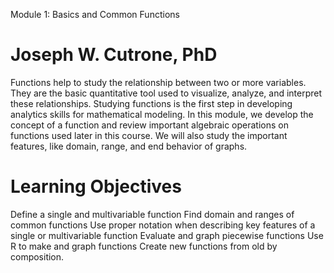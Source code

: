 Module 1: Basics and Common Functions

# Joseph W. Cutrone, PhD

Functions help to study the relationship between two or more variables. They are the basic quantitative tool used to visualize, analyze, and interpret these relationships. Studying functions is the first step in developing analytics skills for mathematical modeling. In this module, we develop the concept of a function and review important algebraic operations on functions used later in this course. We will also study the important features, like domain, range, and end behavior of graphs.

# Learning Objectives
Define a single and multivariable function
Find domain and ranges of common functions
Use proper notation when describing key features of a single or multivariable function
Evaluate and graph piecewise functions
Use R to make and graph functions
Create new functions from old by composition.

